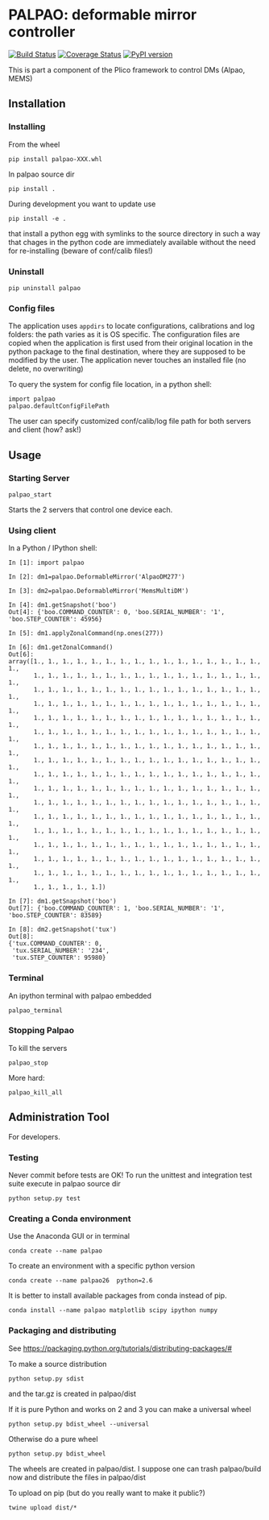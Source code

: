 # PALPAO: deformable mirror controller 

[![Build Status][travis]][travislink]  [![Coverage Status][coveralls]][coverallslink]  [![PyPI version][pypiversion]][pypiversionlink]

This is part a component of the Plico framework to control DMs (Alpao, MEMS)


[plico]: https://github.com/lbusoni/plico
[pysilico]: https://github.com/lbusoni/pysilico
[allied]: https://www.alliedvision.com
[travis]: https://travis-ci.com/lbusoni/palpao.svg?branch=master "go to travis"
[travislink]: https://travis-ci.com/lbusoni/palpao
[coveralls]: https://coveralls.io/repos/github/lbusoni/palpao/badge.svg?branch=master "go to coveralls"
[coverallslink]: https://coveralls.io/github/lbusoni/palpao
[pypiversion]: https://badge.fury.io/py/palpao.svg
[pypiversionlink]: https://badge.fury.io/py/palpao

## Installation

### Installing

From the wheel

```
pip install palpao-XXX.whl
```

In palpao source dir

```
pip install .
```

During development you want to update use

```
pip install -e .
```
that install a python egg with symlinks to the source directory in such 
a way that chages in the python code are immediately available without 
the need for re-installing (beware of conf/calib files!)

### Uninstall

```
pip uninstall palpao
```

### Config files

The application uses `appdirs` to locate configurations, calibrations 
and log folders: the path varies as it is OS specific. 
The configuration files are copied when the application is first used
from their original location in the python package to the final
destination, where they are supposed to be modified by the user.
The application never touches an installed file (no delete, no overwriting)

To query the system for config file location, in a python shell:

```
import palpao
palpao.defaultConfigFilePath
```


The user can specify customized conf/calib/log file path for both
servers and client (how? ask!)


## Usage

### Starting Server

```
palpao_start
```
Starts the 2 servers that control one device each.


### Using client 

In a Python / IPython shell:

```
In [1]: import palpao

In [2]: dm1=palpao.DeformableMirror('AlpaoDM277')

In [3]: dm2=palpao.DeformableMirror('MemsMultiDM')

In [4]: dm1.getSnapshot('boo')
Out[4]: {'boo.COMMAND_COUNTER': 0, 'boo.SERIAL_NUMBER': '1', 'boo.STEP_COUNTER': 45956}

In [5]: dm1.applyZonalCommand(np.ones(277))

In [6]: dm1.getZonalCommand()
Out[6]:
array([1., 1., 1., 1., 1., 1., 1., 1., 1., 1., 1., 1., 1., 1., 1., 1., 1.,
       1., 1., 1., 1., 1., 1., 1., 1., 1., 1., 1., 1., 1., 1., 1., 1., 1.,
       1., 1., 1., 1., 1., 1., 1., 1., 1., 1., 1., 1., 1., 1., 1., 1., 1.,
       1., 1., 1., 1., 1., 1., 1., 1., 1., 1., 1., 1., 1., 1., 1., 1., 1.,
       1., 1., 1., 1., 1., 1., 1., 1., 1., 1., 1., 1., 1., 1., 1., 1., 1.,
       1., 1., 1., 1., 1., 1., 1., 1., 1., 1., 1., 1., 1., 1., 1., 1., 1.,
       1., 1., 1., 1., 1., 1., 1., 1., 1., 1., 1., 1., 1., 1., 1., 1., 1.,
       1., 1., 1., 1., 1., 1., 1., 1., 1., 1., 1., 1., 1., 1., 1., 1., 1.,
       1., 1., 1., 1., 1., 1., 1., 1., 1., 1., 1., 1., 1., 1., 1., 1., 1.,
       1., 1., 1., 1., 1., 1., 1., 1., 1., 1., 1., 1., 1., 1., 1., 1., 1.,
       1., 1., 1., 1., 1., 1., 1., 1., 1., 1., 1., 1., 1., 1., 1., 1., 1.,
       1., 1., 1., 1., 1., 1., 1., 1., 1., 1., 1., 1., 1., 1., 1., 1., 1.,
       1., 1., 1., 1., 1., 1., 1., 1., 1., 1., 1., 1., 1., 1., 1., 1., 1.,
       1., 1., 1., 1., 1., 1., 1., 1., 1., 1., 1., 1., 1., 1., 1., 1., 1.,
       1., 1., 1., 1., 1., 1., 1., 1., 1., 1., 1., 1., 1., 1., 1., 1., 1.,
       1., 1., 1., 1., 1., 1., 1., 1., 1., 1., 1., 1., 1., 1., 1., 1., 1.,
       1., 1., 1., 1., 1.])

In [7]: dm1.getSnapshot('boo')
Out[7]: {'boo.COMMAND_COUNTER': 1, 'boo.SERIAL_NUMBER': '1', 'boo.STEP_COUNTER': 83589}

In [8]: dm2.getSnapshot('tux')
Out[8]:
{'tux.COMMAND_COUNTER': 0,
 'tux.SERIAL_NUMBER': '234',
 'tux.STEP_COUNTER': 95980}
```


### Terminal

An ipython terminal with palpao embedded

```
palpao_terminal
```

### Stopping Palpao

To kill the servers

```
palpao_stop
```

More hard:

```
palpao_kill_all
```




## Administration Tool

For developers.


### Testing
Never commit before tests are OK!
To run the unittest and integration test suite execute in palpao source dir

```
python setup.py test
```


### Creating a Conda environment
Use the Anaconda GUI or in terminal

```
conda create --name palpao 
```

To create an environment with a specific python version

```
conda create --name palpao26  python=2.6
```


It is better to install available packages from conda instead of pip. 

```
conda install --name palpao matplotlib scipy ipython numpy
```

### Packaging and distributing

See https://packaging.python.org/tutorials/distributing-packages/#

To make a source distribution

```
python setup.py sdist
```

and the tar.gz is created in palpao/dist


If it is pure Python and works on 2 and 3 you can make a universal wheel 

```
python setup.py bdist_wheel --universal
```

Otherwise do a pure wheel

```
python setup.py bdist_wheel
```

The wheels are created in palpao/dist. I suppose one can trash palpao/build now and distribute the files in palpao/dist


To upload on pip (but do you really want to make it public?)

```
twine upload dist/*
```
